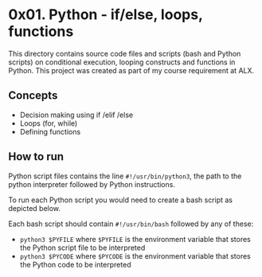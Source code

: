 # 0x01. Python - if/else, loops, functions
This directory contains source code files and scripts (bash and Python scripts) on conditional execution, looping constructs and functions in Python. This project was created as part of my course requirement at ALX.

## Concepts
* Decision making using if /elif /else
* Loops (for, while)
* Defining functions

## How to run
Python script files contains the line `#!/usr/bin/python3`, the path to the python interpreter followed by Python instructions.

To run each Python script you would need to create a bash script as depicted below.

Each bash script should contain `#!/usr/bin/bash` followed by any of these:
* `python3 $PYFILE` where `$PYFILE` is the environment variable that stores the Python script file to be interpreted
* `python3 $PYCODE` where `$PYCODE` is the environment variable that stores the Python code to be interpreted
